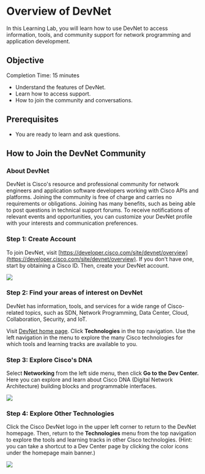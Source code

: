 # Overview of DevNet

In this Learning Lab, you will learn how to use DevNet to access information, tools, and community support for network programming and application development.


## Objective

Completion Time: 15 minutes

* Understand the features of DevNet.
* Learn how to access support.
* How to join the community and conversations.


## Prerequisites
* You are ready to learn and ask questions.


## How to Join the DevNet Community

### About DevNet
DevNet is Cisco's resource and professional community for network engineers and application software developers working with Cisco APIs and platforms. Joining the community is free of charge and carries no requirements or obligations. Joining has many benefits, such as being able to post questions in technical support forums. To receive notifications of relevant events and opportunities, you can customize your DevNet profile with your interests and communication preferences.

### Step 1: Create Account
To join DevNet, visit [https://developer.cisco.com/site/devnet/overview](https://developer.cisco.com/site/devnet/overview). If you don't have one, start by obtaining a Cisco ID. Then, create your DevNet account.

![](introDevNet/01-intro-01-intro-to-devnet/assets/images/createAccount.PNG)

### Step 2: Find your areas of interest on DevNet
DevNet has information, tools, and services for a wide range of Cisco-related topics, such as SDN, Network Programming, Data Center, Cloud, Collaboration, Security, and IoT.

Visit [DevNet home page](https://developer.cisco.com/site/devnet/home/index.gsp). Click **Technologies** in the top navigation. Use the left navigation in the menu to explore the many Cisco technologies for which tools and learning tracks are available to you.

### Step 3: Explore Cisco's DNA
Select **Networking** from the left side menu, then click **Go to the Dev Center.**  Here you can explore and learn about Cisco DNA (Digital Network Architecture) building blocks and programmable interfaces.

![](/posts/files/01-intro-01-intro-to-devnet/assets/images/interest.png)

### Step 4: Explore Other Technologies
Click the Cisco DevNet logo in the upper left corner to return to the DevNet homepage. Then, return to the **Technologies** menu from the top navigation to explore the tools and learning tracks in other Cisco technologies. (Hint: you can take a shortcut to a Dev Center page by clicking the color icons under the homepage main banner.)

![](/posts/files/01-intro-01-intro-to-devnet/assets/images/banner.png)
